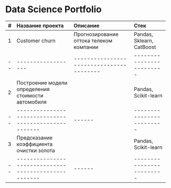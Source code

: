 # Data Science Portfolio


|# | Название проекта | Описание                               | Стек            |
|--|:-----------------|:---------------------------------------|:----------------|
|1 | Customer churn   |Прогнозирование оттока телеком компании |Pandas, Sklearn, CatBoost|
|--|------------------|----------------------------------------|-------------------------|
|2 | Построение модели определения стоимости автомобиля |      | Pandas, Scikit-learn    |
|--|----------------------------------------------------|------|-------------------------|
|3 | Предсказание коэффициента очистки золота           |      | Pandas, Scikit-learn    |
|--|----------------------------------------------------|------|-------------------------|